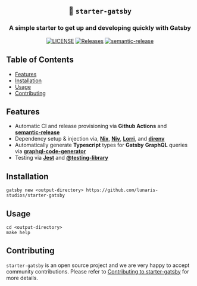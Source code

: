 <center>

## 🔳 `starter-gatsby`

### A simple starter to get up and developing quickly with Gatsby

[![LICENSE](https://img.shields.io/github/license/lunaris-studios/starter-gatsby.svg)](https://github.com/lunaris-studios/starter-gatsby/blob/master/LICENSE)
[![Releases](https://img.shields.io/github/release-pre/lunaris-studios/starter-gatsby.svg)](https://github.com/lunaris-studios/starter-gatsby/releases)
[![semantic-release](https://img.shields.io/badge/%20%20%F0%9F%93%A6%F0%9F%9A%80-semantic--release-e10079.svg)](https://github.com/semantic-release/semantic-release)

</center>

<!-- ----------------------------------------------------------------- -->

## Table of Contents

- [Features](#features)
- [Installation](#installation)
- [Usage](#usage)
- [Contributing](#contributing)

<!-- ----------------------------------------------------------------- -->

## Features

- Automatic CI and release provisioning via **Github Actions** and [**semantic-release**](https://github.com/semantic-release/semantic-release)
- Dependency setup & injection via, [**Nix**](https://nixos.org/), [**Niv**](https://github.com/nmattia/niv), [**Lorri**](https://github.com/target/lorri), and [**direnv**](https://github.com/direnv/direnv)
- Automatically generate **Typescript** types for **Gatsby** **GraphQL** queries via [**graphql-code-generator**](https://github.com/dotansimha/graphql-code-generator)
- Testing via [**Jest**](https://jestjs.io/) and [**@testing-library**](https://testing-library.com/)

<!-- ----------------------------------------------------------------- -->

## Installation

```shell
gatsby new <output-directory> https://github.com/lunaris-studios/starter-gatsby
```

<!-- ----------------------------------------------------------------- -->

## Usage

```shell
cd <output-directory>
make help
```

<!-- ----------------------------------------------------------------- -->

## Contributing

`starter-gatsby` is an open source project and we are very happy to accept community contributions. Please refer to [Contributing to starter-gatsby](./CONTRIBUTING.md) for more details.
